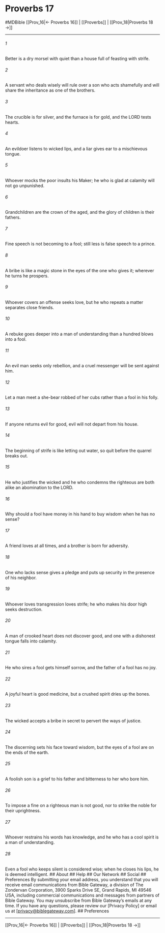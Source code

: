 # Proverbs 17
#MDBible
[[Prov_16|← Proverbs 16]] | [[Proverbs]] | [[Prov_18|Proverbs 18 →]]

***






###### 1 


Better is a dry morsel with quiet than a house full of feasting with strife. 





###### 2 


A servant who deals wisely will rule over a son who acts shamefully and will share the inheritance as one of the brothers. 





###### 3 


The crucible is for silver, and the furnace is for gold, and the LORD tests hearts. 





###### 4 


An evildoer listens to wicked lips, and a liar gives ear to a mischievous tongue. 





###### 5 


Whoever mocks the poor insults his Maker; he who is glad at calamity will not go unpunished. 





###### 6 


Grandchildren are the crown of the aged, and the glory of children is their fathers. 





###### 7 


Fine speech is not becoming to a fool; still less is false speech to a prince. 





###### 8 


A bribe is like a magic stone in the eyes of the one who gives it; wherever he turns he prospers. 





###### 9 


Whoever covers an offense seeks love, but he who repeats a matter separates close friends. 





###### 10 


A rebuke goes deeper into a man of understanding than a hundred blows into a fool. 





###### 11 


An evil man seeks only rebellion, and a cruel messenger will be sent against him. 





###### 12 


Let a man meet a she-bear robbed of her cubs rather than a fool in his folly. 





###### 13 


If anyone returns evil for good, evil will not depart from his house. 





###### 14 


The beginning of strife is like letting out water, so quit before the quarrel breaks out. 





###### 15 


He who justifies the wicked and he who condemns the righteous are both alike an abomination to the LORD. 





###### 16 


Why should a fool have money in his hand to buy wisdom when he has no sense? 





###### 17 


A friend loves at all times, and a brother is born for adversity. 





###### 18 


One who lacks sense gives a pledge and puts up security in the presence of his neighbor. 





###### 19 


Whoever loves transgression loves strife; he who makes his door high seeks destruction. 





###### 20 


A man of crooked heart does not discover good, and one with a dishonest tongue falls into calamity. 





###### 21 


He who sires a fool gets himself sorrow, and the father of a fool has no joy. 





###### 22 


A joyful heart is good medicine, but a crushed spirit dries up the bones. 





###### 23 


The wicked accepts a bribe in secret to pervert the ways of justice. 





###### 24 


The discerning sets his face toward wisdom, but the eyes of a fool are on the ends of the earth. 





###### 25 


A foolish son is a grief to his father and bitterness to her who bore him. 





###### 26 


To impose a fine on a righteous man is not good, nor to strike the noble for their uprightness. 





###### 27 


Whoever restrains his words has knowledge, and he who has a cool spirit is a man of understanding. 





###### 28 


Even a fool who keeps silent is considered wise; when he closes his lips, he is deemed intelligent. ## About ## Help ## Our Network ## Social ## Preferences By submitting your email address, you understand that you will receive email communications from Bible Gateway, a division of The Zondervan Corporation, 3900 Sparks Drive SE, Grand Rapids, MI 49546 USA, including commercial communications and messages from partners of Bible Gateway. You may unsubscribe from Bible Gateway&rsquo;s emails at any time. If you have any questions, please review our [Privacy Policy] or email us at [privacy@biblegateway.com]. ## Preferences

***

[[Prov_16|← Proverbs 16]] | [[Proverbs]] | [[Prov_18|Proverbs 18 →]]
